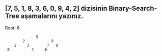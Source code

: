 ## [7, 5, 1, 8, 3, 6, 0, 9, 4, 2] dizisinin Binary-Search-Tree aşamalarını yazınız.

Root: 6

                  5
            2            8
        1     3        7   9
     0          4     6     
             
